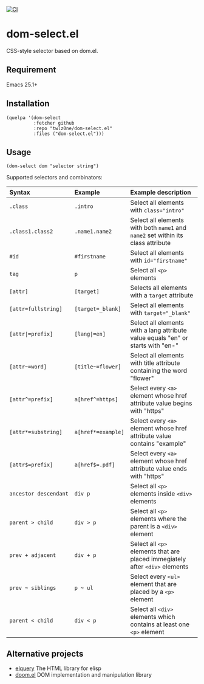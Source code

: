 [![CI](https://github.com/twlz0ne/dom-select.el/workflows/CI/badge.svg)](https://github.com/twlz0ne/dom-select.el/actions?query=workflow%3ACI)

# dom-select.el

CSS-style selector based on dom.el.

## Requirement

Emacs 25.1+

## Installation

``` elisp
(quelpa '(dom-select
          :fetcher github
          :repo "twlz0ne/dom-select.el"
          :files ("dom-select.el")))
```

## Usage

``` elisp
(dom-select dom "selector string")
```

Supported selectors and combinators:

| Syntax                | Example            | Example description                                                              |
|:----------------------|:-------------------|:---------------------------------------------------------------------------------|
| `.class`              | `.intro`           | Select all elements with `class="intro"`                                         |
| `.class1.class2`      | `.name1.name2`     | Select all elements with both `name1` and `name2` set within its class attribute |
| `#id`                 | `#firstname`       | Select all elements with `id="firstname"`                                        |
| `tag`                 | `p`                | Select all `<p>` elements                                                        |
| `[attr]`              | `[target]`         | Selects all elements with a `target` attribute                                   |
| `[attr=fullstring]`   | `[target=_blank]`  | Select all elements with `target="_blank"`                                       |
| `[attr\|=prefix]`     | `[lang\|=en]`      | Select all elements with a lang attribute value equals "en" or starts with "en-" |
| `[attr~=word]`        | `[title~=flower]`  | Select all elements with title attribute containing the word "flower"            |
| `[attr^=prefix]`      | `a[href^=https]`   | Select every `<a>` element whose href attribute value begins with "https"        |
| `[attr*=substring]`   | `a[href*=example]` | Select every `<a>` element whose href attribute value contains "example"         |
| `[attr$=prefix]`      | `a[href$=.pdf]`    | Select every `<a>` element whose href attribute value ends with "https"          |
| `ancestor descendant` | `div p`            | Select all `<p>` elements inside `<div>` elements                                |
| `parent > child`      | `div > p`          | Select all `<p>` elements where the parent is a `<div>` element                  |
| `prev + adjacent`     | `div + p`          | Select all `<p>` elements that are placed immegiately after `<div>` elements     |
| `prev ~ siblings`     | `p ~ ul`           | Select every `<ul>` element that are placed by a `<p>` element                   |
| `parent < child`      | `div < p`          | Select all `<div>` elements which contains at least one `<p>` element            |

## Alternative projects

- [elquery](https://github.com/AdamNiederer/elquery/) The HTML library for elisp
- [doom.el](http://www.github.com/toroidal-code/doom.el/) DOM implementation and manipulation library
